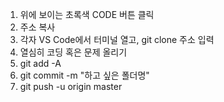 
1. 위에 보이는 초록색 CODE 버튼 클릭
2. 주소 복사
3. 각자 VS Code에서 터미널 열고, git clone 주소 입력
4. 열심히 코딩 혹은 문제 올리기
5. git add -A
6. git commit -m "하고 싶은 폴더명"
7. git push -u origin master
